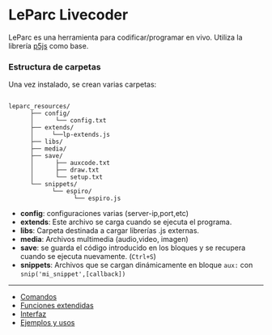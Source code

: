 # LeParc Livecoder

LeParc es una herramienta para codificar/programar en vivo.
Utiliza la librería [p5js](https://p5js.org/es/) como base.

### Estructura de carpetas

Una vez instalado, se crean varias carpetas:

~~~

leparc_resources/
      ├── config/
      │      └── config.txt
      ├── extends/
      │     └──lp-extends.js
      ├── libs/
      ├── media/
      ├── save/
      │      ├── auxcode.txt
      │      ├── draw.txt
      │      └── setup.txt
      └── snippets/
            └── espiro/
                  └── espiro.js
~~~

- **config**: configuraciones varias (server-ip,port,etc)
- **extends**: Este archivo se carga cuando se ejecuta el programa.
- **libs**: Carpeta destinada a cargar librerías .js externas.
- **media**: Archivos multimedia (audio,video, imagen)
- **save**: se guarda el código introducido en los bloques y se recupera cuando se ejecuta nuevamente. (`Ctrl+S`)
- **snippets**: Archivos que se cargan dinámicamente en bloque `aux:` con `snip('mi_snippet',[callback])`

---

- [Comandos](https://github.com/andrusenn/leparc-lc-p5js/blob/master/docs/es/comandos.md)
- [Funciones extendidas](https://github.com/andrusenn/leparc-lc-p5js/blob/master/docs/es/funciones-extendidas.md)
- [Interfaz](https://github.com/andrusenn/leparc-lc-p5js/blob/master/docs/es/interfaz.md)
- [Ejemplos y usos](https://github.com/andrusenn/leparc-lc-p5js/blob/master/docs/es/ejemplos.md)